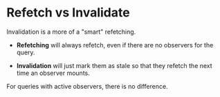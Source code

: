 # Refetch vs Invalidate

Invalidation is a more of a "smart" refetching.

- **Refetching** will always refetch, even if there are no observers for the query.

- **Invalidation** will just mark them as stale so that they refetch the next time an observer mounts.

For queries with active observers, there is no difference.
